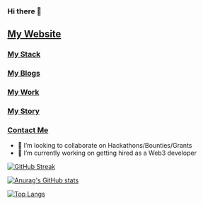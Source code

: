 

### Hi there 👋
## [My Website](https://simpleblock.net/) 
### [My Stack](https://simpleblock.net/about/) 
### [My Blogs](https://simpleblock.net/blog/) 
### [My Work](https://simpleblock.net/work/) 
### [My Story](https://simpleblock.net/about/) 
### [Contact Me](https://simpleblock.net/contact-me/) 
<!--#### My Wesbite [SimpleBlock](https://simpleblock.net/) - Portfolio, Blogs, Videos(Work in progress)
<!--
**Stefan1612/Stefan1612** is a ✨ _special_ ✨ repository because its `README.md` (this file) appears on your GitHub profile.

Here are some ideas to get you started:

- 🔭 I’m currently working on ...
- 🌱 I’m currently learning ...
- 👯 I’m looking to collaborate on Hackathons/Bounties/Grants
- 🤔 I’m looking for help with ...
- 💬 Ask me about ...
- 📫 How to reach me: ...
- 😄 Pronouns: ...
- ⚡ Fun fact: ...
-->
- 👯 I’m looking to collaborate on Hackathons/Bounties/Grants
- 🔭 I’m currently working on getting hired as a Web3 developer

[![GitHub Streak](http://github-readme-streak-stats.herokuapp.com?user=Stefan1612&theme=nightowl&date_format=M%20j%5B%2C%20Y%5D)](https://git.io/streak-stats)

[![Anurag's GitHub stats](https://github-readme-stats.vercel.app/api?username=Stefan1612)](https://github.com/anuraghazra/github-readme-stats)

[![Top Langs](https://github-readme-stats.vercel.app/api/top-langs/?username=Stefan1612)](https://github.com/anuraghazra/github-readme-stats)
